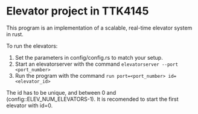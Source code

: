 # Elevator project in TTK4145

This program is an implementation of a scalable, real-time elevator system in rust.

To run the elevators:
1. Set the parameters in config/config.rs to match your setup.
2. Start an elevatorserver with the command ```elevatorserver --port <port_number>```
4. Run the program with the command ```run port=<port_number> id=<elevator_id>```

The id has to be unique, and between 0 and (config::ELEV_NUM_ELEVATORS-1). 
It is recomended to start the first elevator with id=0.

